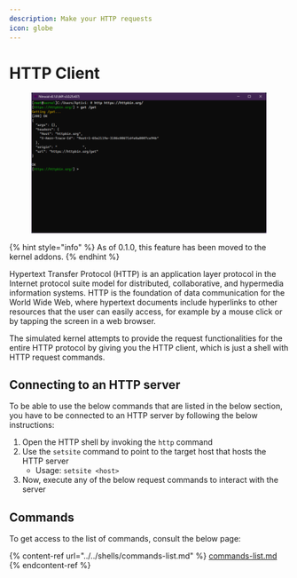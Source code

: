 ```yaml
---
description: Make your HTTP requests
icon: globe
---
```


# HTTP Client

<figure><img src="../../../../.gitbook/assets/006-http.png" alt=""><figcaption></figcaption></figure>

{% hint style="info" %}
As of 0.1.0, this feature has been moved to the kernel addons.
{% endhint %}

Hypertext Transfer Protocol (HTTP) is an application layer protocol in the Internet protocol suite model for distributed, collaborative, and hypermedia information systems. HTTP is the foundation of data communication for the World Wide Web, where hypertext documents include hyperlinks to other resources that the user can easily access, for example by a mouse click or by tapping the screen in a web browser.

The simulated kernel attempts to provide the request functionalities for the entire HTTP protocol by giving you the HTTP client, which is just a shell with HTTP request commands.

## Connecting to an HTTP server

To be able to use the below commands that are listed in the below section, you have to be connected to an HTTP server by following the below instructions:

1. Open the HTTP shell by invoking the `http` command
2. Use the `setsite` command to point to the target host that hosts the HTTP server
   * Usage: `setsite <host>`
3. Now, execute any of the below request commands to interact with the server

## Commands

To get access to the list of commands, consult the below page:

{% content-ref url="../../shells/commands-list.md" %}
[commands-list.md](../../shells/commands-list.md)
{% endcontent-ref %}
